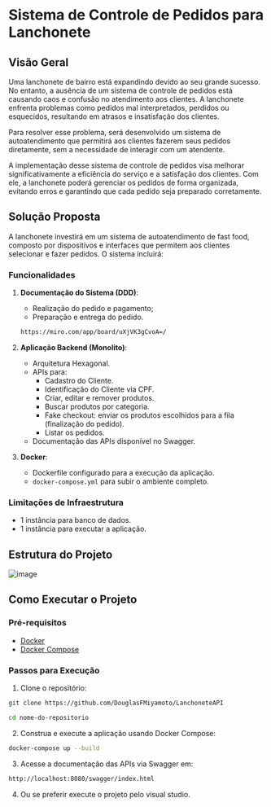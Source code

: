 # Sistema de Controle de Pedidos para Lanchonete

## Visão Geral

Uma lanchonete de bairro está expandindo devido ao seu grande sucesso. No entanto, a ausência de um sistema de controle de pedidos está causando caos e confusão no atendimento aos clientes. A lanchonete enfrenta problemas como pedidos mal interpretados, perdidos ou esquecidos, resultando em atrasos e insatisfação dos clientes. 

Para resolver esse problema, será desenvolvido um sistema de autoatendimento que permitirá aos clientes fazerem seus pedidos diretamente, sem a necessidade de interagir com um atendente.

A implementação desse sistema de controle de pedidos visa melhorar significativamente a eficiência do serviço e a satisfação dos clientes. Com ele, a lanchonete poderá gerenciar os pedidos de forma organizada, evitando erros e garantindo que cada pedido seja preparado corretamente.

## Solução Proposta

A lanchonete investirá em um sistema de autoatendimento de fast food, composto por dispositivos e interfaces que permitem aos clientes selecionar e fazer pedidos. O sistema incluirá:

### Funcionalidades

1. **Documentação do Sistema (DDD)**:
    - Realização do pedido e pagamento;
    - Preparação e entrega do pedido.
    ```bash
    https://miro.com/app/board/uXjVK3gCvoA=/
    ```

2. **Aplicação Backend (Monolito)**:
    - Arquitetura Hexagonal.
    - APIs para:
        - Cadastro do Cliente.
        - Identificação do Cliente via CPF.
        - Criar, editar e remover produtos.
        - Buscar produtos por categoria.
        - Fake checkout: enviar os produtos escolhidos para a fila (finalização do pedido).
        - Listar os pedidos.
    - Documentação das APIs disponível no Swagger.

3. **Docker**:
    - Dockerfile configurado para a execução da aplicação.
    - `docker-compose.yml` para subir o ambiente completo.

### Limitações de Infraestrutura

- 1 instância para banco de dados.
- 1 instância para executar a aplicação.

## Estrutura do Projeto
![image](https://github.com/user-attachments/assets/2c209ca9-be8c-4061-94e5-20d336cef75b)

## Como Executar o Projeto

### Pré-requisitos

- [Docker](https://www.docker.com/)
- [Docker Compose](https://docs.docker.com/compose/)

### Passos para Execução

1. Clone o repositório:

```bash
git clone https://github.com/DouglasFMiyamoto/LanchoneteAPI
```
```bash
cd nome-do-repositorio
```
2. Construa e execute a aplicação usando Docker Compose:
```bash
docker-compose up --build
```
3. Acesse a documentação das APIs via Swagger em:
```bash
http://localhost:8080/swagger/index.html
```
4. Ou se preferir execute o projeto pelo visual studio.

